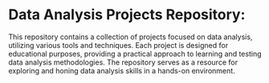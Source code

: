 # Data Analysis Projects Repository:
This repository contains a collection of projects focused on data analysis, utilizing various tools and techniques. Each project is designed for educational purposes, providing a practical approach to learning and testing data analysis methodologies. The repository serves as a resource for exploring and honing data analysis skills in a hands-on environment.
